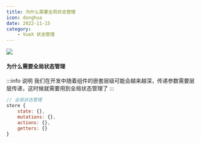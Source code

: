 ```yaml
---
title: 为什么需要全局状态管理
icon: donghua
date: 2022-11-15
category:
    - VueX 状态管理
---
```


![](https://image.zswei.xyz/img/202211121823045.webp)


#### 为什么需要全局状态管理
:::info 说明
我们在开发中随着组件的嵌套层级可能会越来越深，传递参数需要层层传递，这时候就需要用到全局状态管理了
:::

```js
// 全局状态管理
store {
    state: {},
    mutations: {},
    actions: {},
    getters: {}
}
```
